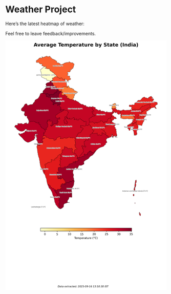 # Weather Project

Here’s the latest heatmap of weather:

Feel free to leave feedback/improvements.

![India Heatmap](docs/assets/india_heatmap.png?v=C91470)
